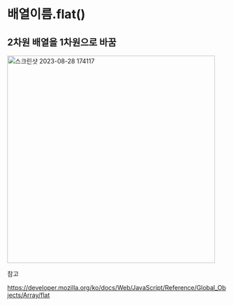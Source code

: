 # 배열이름.flat()

## 2차원 배열을 1차원으로 바꿈

<img width="476" alt="스크린샷 2023-08-28 174117" src="https://github.com/byunjiin/CodingTest/assets/129635857/76563e51-3878-47e0-a66d-ca1f7bf0bd4d">

참고

https://developer.mozilla.org/ko/docs/Web/JavaScript/Reference/Global_Objects/Array/flat
